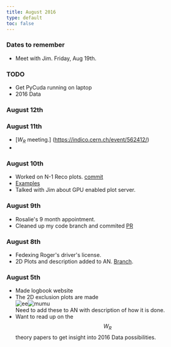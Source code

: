 ```yaml
---
title: August 2016
type: default
toc: false
---
```


### Dates to remember
 * Meet with Jim. Friday, Aug 19th. 

### TODO
 * Get PyCuda running on laptop
 * 2016 Data

### August 12th
### August 11th
 * [$W_R$ meeting.] (https://indico.cern.ch/event/562412/)
 * 
### August 10th
 * Worked on N-1 Reco plots. [commit](https://github.com/UMN-CMS/cms-WR/commit/d9e53a433131f784d7be9d6e96fa25a7f150cf83)
 * [Examples](http://phansen.web.cern.ch/phansen/wr-plots/?match=nminus*800_400*)
 * Talked with Jim about GPU enabled plot server. 
### August 9th
 * Rosalie's 9 month appointment.
 * Cleaned up my code branch and commited [PR](https://github.com/UMN-CMS/cms-WR/pull/77)

### August 8th

 * Fedexing Roger's driver's license.
 * 2D Plots and description added to AN. [Branch](https://gitlab.cern.ch/cms-WR/AN/commits/limits2d). 

### August 5th

 * Made logbook website
 * The 2D exclusion plots are made  
   ![ee](http://phansen.web.cern.ch/phansen/wr-plots/lim2dWReejj_SHv19800toys_limit.png#2)![mumu](http://phansen.web.cern.ch/phansen/wr-plots/lim2dWRmumujj_SHv19800toys_limit.png#2)  
   Need to add these to AN with description of how it is done. 
 * Want to read up on the $$W_R$$ theory papers to get insight into 2016 Data possibilities.

